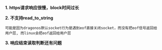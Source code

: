 **1. https请求响应很慢，block时间过长**

**2. 不支持read_to_string**
    
    可能是因为dragonos默认socket行为是遇到eof直接关闭socket，而没有把eof信号返回给用户层, 而linux会把eof返回给用户层

**3. 响应结束读取判断还有问题**